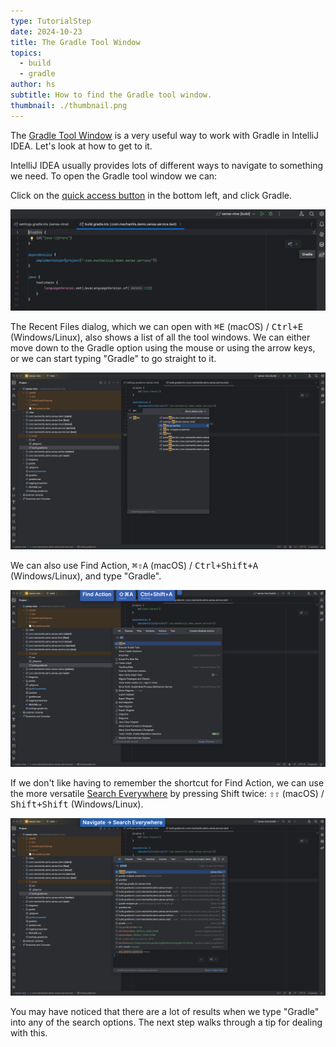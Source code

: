 ```yaml
---
type: TutorialStep
date: 2024-10-23
title: The Gradle Tool Window
topics:
  - build
  - gradle
author: hs
subtitle: How to find the Gradle tool window.
thumbnail: ./thumbnail.png
---
```


The [Gradle Tool Window](https://www.jetbrains.com/help/idea/jetgradle-tool-window.html) is a very useful way to work with Gradle in IntelliJ IDEA. Let's look at how to get to it.

IntelliJ IDEA usually provides lots of different ways to navigate to something we need. To open the Gradle tool window we can:

Click on the [quick access button](https://www.jetbrains.com/help/idea/tool-windows.html#open) in the bottom left, and click Gradle.

![Quick access buttons](./quick-access-buttons.png)

The Recent Files dialog, which we can open with <kbd>⌘E</kbd> (macOS) / <kbd>Ctrl+E</kbd> (Windows/Linux), also shows a list of all the tool windows. We can either move down to the Gradle option using the mouse or using the arrow keys, or we can start typing "Gradle" to go straight to it.

![Recent files dialog](./recent-files.png)

We can also use Find Action, <kbd>⌘⇧A</kbd> (macOS) / <kbd>Ctrl+Shift+A</kbd> (Windows/Linux), and type "Gradle".

![Find action](./find-action.png)

If we don't like having to remember the shortcut for Find Action, we can use the more versatile [Search Everywhere](https://www.jetbrains.com/help/idea/searching-everywhere.html) by pressing Shift twice: <kbd>⇧⇧</kbd> (macOS) / <kbd>Shift+Shift</kbd> (Windows/Linux).

![Search everywhere](./search-everywhere.png)

You may have noticed that there are a lot of results when we type "Gradle" into any of the search options. The next step walks through a tip for dealing with this.
